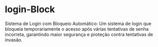 # login-Block
Sistema de Login com Bloqueio Automático: Um sistema de login que bloqueia temporariamente o acesso após várias tentativas de senha incorreta, garantindo maior segurança e proteção contra tentativas de invasão.

